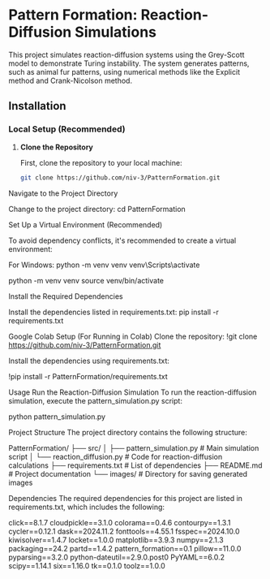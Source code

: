 # **Pattern Formation: Reaction-Diffusion Simulations**

This project simulates reaction-diffusion systems using the Grey-Scott model to demonstrate Turing instability. The system generates patterns, such as animal fur patterns, using numerical methods like the Explicit method and Crank-Nicolson method.

## **Installation**

### **Local Setup (Recommended)**

1. **Clone the Repository**
   
   First, clone the repository to your local machine:

   ```bash
   git clone https://github.com/niv-3/PatternFormation.git


Navigate to the Project Directory

Change to the project directory: 
cd PatternFormation


Set Up a Virtual Environment (Recommended)

To avoid dependency conflicts, it's recommended to create a virtual environment:

For Windows: python -m venv venv
venv\Scripts\activate

python -m venv venv
source venv/bin/activate

Install the Required Dependencies

Install the dependencies listed in requirements.txt: pip install -r requirements.txt


Google Colab Setup (For Running in Colab)
Clone the repository: !git clone https://github.com/niv-3/PatternFormation.git

Install the dependencies using requirements.txt:

!pip install -r PatternFormation/requirements.txt

Usage
Run the Reaction-Diffusion Simulation
To run the reaction-diffusion simulation, execute the pattern_simulation.py script:

python pattern_simulation.py


Project Structure
The project directory contains the following structure:

PatternFormation/
├── src/
│   ├── pattern_simulation.py      # Main simulation script
│   └── reaction_diffusion.py      # Code for reaction-diffusion calculations
├── requirements.txt               # List of dependencies
├── README.md                      # Project documentation
└── images/                        # Directory for saving generated images



Dependencies
The required dependencies for this project are listed in requirements.txt, which includes the following:

click==8.1.7
cloudpickle==3.1.0
colorama==0.4.6
contourpy==1.3.1
cycler==0.12.1
dask==2024.11.2
fonttools==4.55.1
fsspec==2024.10.0
kiwisolver==1.4.7
locket==1.0.0
matplotlib==3.9.3
numpy==2.1.3
packaging==24.2
partd==1.4.2
pattern_formation==0.1
pillow==11.0.0
pyparsing==3.2.0
python-dateutil==2.9.0.post0
PyYAML==6.0.2
scipy==1.14.1
six==1.16.0
tk==0.1.0
toolz==1.0.0





